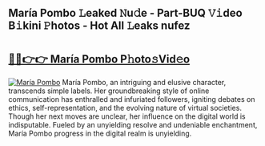 ## María Pombo 𝙻eaked 𝙽u𝚍e - Part-BUQ 𝚅𝚒deo B𝚒kini 𝙿hotos - Hot All 𝙻eaks nufez

# <h2><a href="http://ld6dxq.urlbe.top/?page=Mar%c3%ada+Pombo">🔗🔗👉👉 María Pombo P𝚑oto𝚜Vid𝚎o</a></h2>

[![María Pombo](https://i.imgur.com/eBuTRDB.gif)](http://ld6dxq.urlbe.top/?page=Mar%c3%ada+Pombo)
María Pombo, an intriguing and elusive character, transcends simple labels. Her groundbreaking style of online communication has enthralled and infuriated followers, igniting debates on ethics, self-representation, and the evolving nature of virtual societies. Though her next moves are unclear, her influence on the digital world is indisputable. Fueled by an unyielding resolve and undeniable enchantment, María Pombo progress in the digital realm is unyielding.
